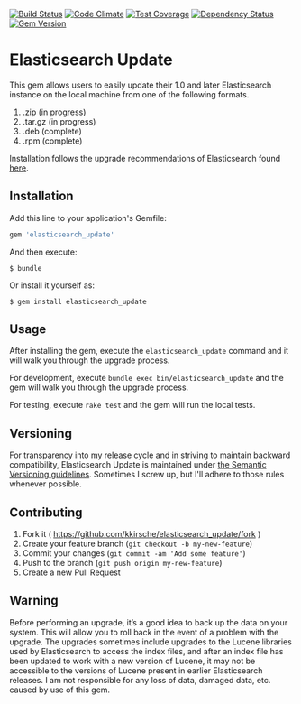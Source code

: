 [![Build Status](https://travis-ci.org/kkirsche/elasticsearch_update.svg?branch=master)](https://travis-ci.org/kkirsche/elasticsearch_update) [![Code Climate](https://codeclimate.com/github/kkirsche/elasticsearch_update/badges/gpa.svg)](https://codeclimate.com/github/kkirsche/elasticsearch_update) [![Test Coverage](https://codeclimate.com/github/kkirsche/elasticsearch_update/badges/coverage.svg)](https://codeclimate.com/github/kkirsche/elasticsearch_update) [![Dependency Status](https://gemnasium.com/kkirsche/elasticsearch_update.svg)](https://gemnasium.com/kkirsche/elasticsearch_update) [![Gem Version](https://badge.fury.io/rb/elasticsearch_update.svg)](http://badge.fury.io/rb/elasticsearch_update)
# Elasticsearch Update

This gem allows users to easily update their 1.0 and later Elasticsearch instance on the local machine from one of the following formats.

1. .zip (in progress)
2. .tar.gz (in progress)
3. .deb (complete)
4. .rpm (complete)

Installation follows the upgrade recommendations of Elasticsearch found [here](http://www.elasticsearch.org/guide/en/elasticsearch/reference/current/setup-upgrade.html).

## Installation

Add this line to your application's Gemfile:

```ruby
gem 'elasticsearch_update'
```

And then execute:

    $ bundle

Or install it yourself as:

    $ gem install elasticsearch_update

## Usage

After installing the gem, execute the `elasticsearch_update` command and it will walk you through the upgrade process.

For development, execute `bundle exec bin/elasticsearch_update` and the gem will walk you through the upgrade process.

For testing, execute `rake test` and the gem will run the local tests.

## Versioning

For transparency into my release cycle and in striving to maintain backward compatibility, Elasticsearch Update is maintained under [the Semantic Versioning guidelines](http://semver.org/). Sometimes I screw up, but I'll adhere to those rules whenever possible.

## Contributing

1. Fork it ( https://github.com/kkirsche/elasticsearch_update/fork )
2. Create your feature branch (`git checkout -b my-new-feature`)
3. Commit your changes (`git commit -am 'Add some feature'`)
4. Push to the branch (`git push origin my-new-feature`)
5. Create a new Pull Request

## Warning
Before performing an upgrade, it’s a good idea to back up the data on your system. This will allow you to roll back in the event of a problem with the upgrade. The upgrades sometimes include upgrades to the Lucene libraries used by Elasticsearch to access the index files, and after an index file has been updated to work with a new version of Lucene, it may not be accessible to the versions of Lucene present in earlier Elasticsearch releases. I am not responsible for any loss of data, damaged data, etc. caused by use of this gem.
